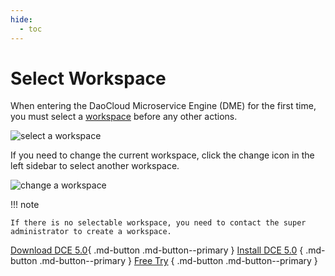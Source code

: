 ```yaml
---
hide:
  - toc
---
```


# Select Workspace

When entering the DaoCloud Microservice Engine (DME) for the first time, you must select a
[workspace](../../ghippo/user-guide/workspace/workspace.md) before any other actions.

![select a workspace](https://docs.daocloud.io/daocloud-docs-images/docs/en/docs/skoala/images/select-ws01.png)

If you need to change the current workspace, click the change icon in the left sidebar to select another workspace.

![change a workspace](https://docs.daocloud.io/daocloud-docs-images/docs/en/docs/skoala/images/select-ws02.png)

!!! note

    If there is no selectable workspace, you need to contact the super administrator to create a workspace.

[Download DCE 5.0](../../download/index.md){ .md-button .md-button--primary }
[Install DCE 5.0](../../install/index.md) { .md-button .md-button--primary }
[Free Try](../../dce/license0.md) { .md-button .md-button--primary }
